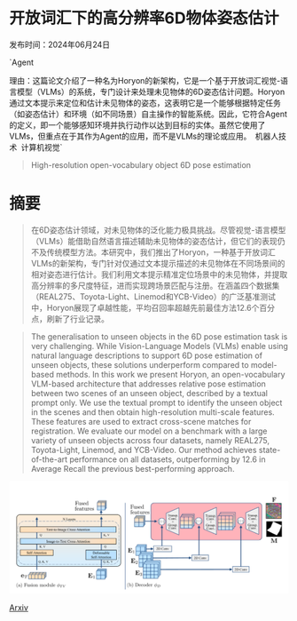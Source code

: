 # 开放词汇下的高分辨率6D物体姿态估计

发布时间：2024年06月24日

`Agent

理由：这篇论文介绍了一种名为Horyon的新架构，它是一个基于开放词汇视觉-语言模型（VLMs）的系统，专门设计来处理未见物体的6D姿态估计问题。Horyon通过文本提示来定位和估计未见物体的姿态，这表明它是一个能够根据特定任务（如姿态估计）和环境（如不同场景）自主操作的智能系统。因此，它符合Agent的定义，即一个能够感知环境并执行动作以达到目标的实体。虽然它使用了VLMs，但重点在于其作为Agent的应用，而不是VLMs的理论或应用。` `机器人技术` `计算机视觉`

> High-resolution open-vocabulary object 6D pose estimation

# 摘要

> 在6D姿态估计领域，对未见物体的泛化能力极具挑战。尽管视觉-语言模型（VLMs）能借助自然语言描述辅助未见物体的姿态估计，但它们的表现仍不及传统模型方法。本研究中，我们推出了Horyon，一种基于开放词汇VLMs的新架构，专门针对仅通过文本提示描述的未见物体在不同场景间的相对姿态进行估计。我们利用文本提示精准定位场景中的未见物体，并提取高分辨率的多尺度特征，进而实现跨场景匹配与注册。在涵盖四个数据集（REAL275、Toyota-Light、Linemod和YCB-Video）的广泛基准测试中，Horyon展现了卓越性能，平均召回率超越先前最佳方法12.6个百分点，刷新了行业记录。

> The generalisation to unseen objects in the 6D pose estimation task is very challenging. While Vision-Language Models (VLMs) enable using natural language descriptions to support 6D pose estimation of unseen objects, these solutions underperform compared to model-based methods. In this work we present Horyon, an open-vocabulary VLM-based architecture that addresses relative pose estimation between two scenes of an unseen object, described by a textual prompt only. We use the textual prompt to identify the unseen object in the scenes and then obtain high-resolution multi-scale features. These features are used to extract cross-scene matches for registration. We evaluate our model on a benchmark with a large variety of unseen objects across four datasets, namely REAL275, Toyota-Light, Linemod, and YCB-Video. Our method achieves state-of-the-art performance on all datasets, outperforming by 12.6 in Average Recall the previous best-performing approach.

![开放词汇下的高分辨率6D物体姿态估计](../../../paper_images/2406.16384/x1.png)

[Arxiv](https://arxiv.org/abs/2406.16384)